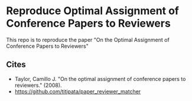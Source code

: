 # Reproduce Optimal Assignment of Conference Papers to Reviewers

This repo is to reproduce the paper "On the Optimal Assignment of Conference Papers to Reviewers"


## Cites

- Taylor, Camillo J. "On the optimal assignment of conference papers to reviewers." (2008).
- https://github.com/titipata/paper_reviewer_matcher